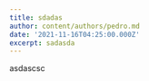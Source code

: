 ```yaml
---
title: sdadas
author: content/authors/pedro.md
date: '2021-11-16T04:25:00.000Z'
excerpt: sadasda
---
```


asdascsc
